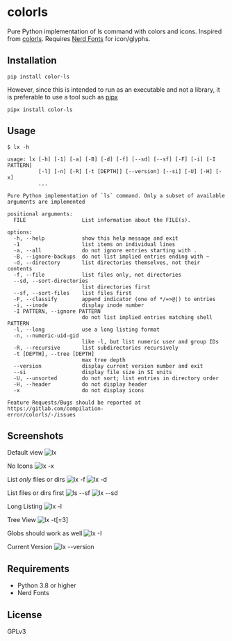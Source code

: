 # colorls

Pure Python implementation of ls command with colors and icons. Inspired from [colorls](https://github.com/athityakumar/colorls). Requires [Nerd Fonts](https://github.com/ryanoasis/nerd-fonts/blob/master/readme.md) for icon/glyphs.

## Installation
`pip install color-ls`

However, since this is intended to run as an executable and not a library, it is preferable to use a tool such as [pipx](https://github.com/pypa/pipx)

`pipx install color-ls`

## Usage
```
$ lx -h

usage: lx [-h] [-1] [-a] [-B] [-d] [-f] [--sd] [--sf] [-F] [-i] [-I PATTERN]
          [-l] [-n] [-R] [-t [DEPTH]] [--version] [--si] [-U] [-H] [-x]
          ...

Pure Python implementation of `ls` command. Only a subset of available
arguments are implemented

positional arguments:
  FILE                  List information about the FILE(s).

options:
  -h, --help            show this help message and exit
  -1                    list items on individual lines
  -a, --all             do not ignore entries starting with .
  -B, --ignore-backups  do not list implied entries ending with ~
  -d, --directory       list directories themselves, not their contents
  -f, --file            list files only, not directories
  --sd, --sort-directories
                        list directories first
  --sf, --sort-files    list files first
  -F, --classify        append indicator (one of */=>@|) to entries
  -i, --inode           display inode number
  -I PATTERN, --ignore PATTERN
                        do not list implied entries matching shell PATTERN
  -l, --long            use a long listing format
  -n, --numeric-uid-gid
                        like -l, but list numeric user and group IDs
  -R, --recursive       list subdirectories recursively
  -t [DEPTH], --tree [DEPTH]
                        max tree depth
  --version             display current version number and exit
  --si                  display file size in SI units
  -U, --unsorted        do not sort; list entries in directory order
  -H, --header          do not display header
  -x                    do not display icons

Feature Requests/Bugs should be reported at https://gitlab.com/compilation-
error/colorls/-/issues
```

## Screenshots
Default view
![lx](screenshots/lx.png)

No Icons
![lx -x](screenshots/x.png)

List _only_ files or dirs
![lx -f](screenshots/f.png)
![lx -d](screenshots/d.png)

List files or dirs first
![ls --sf](screenshots/sf.png)
![lx --sd](screenshots/sd.png)

Long Listing
![lx -l](screenshots/l.png)

Tree View
![lx -t[=3]](screenshots/t.png)

Globs should work as well
![lx -I](screenshots/-i.png)

Current Version
![lx --version](screenshots/v.png)

## Requirements
- Python 3.8 or higher
- Nerd Fonts

## License
GPLv3
